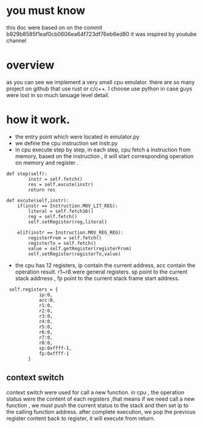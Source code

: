 # you must know
this doc were based on on the commit b929b8585f1eaf0cb0606ea64f723df76eb6ed80
it was inspired by youtube channel 

# overview
as you  can see we implement a very small cpu emulator. there are so many project on github that use rust or c/c++. I choose use python in case guys were lost in so much lanuage level detail.

# how it work.
- the entry point which were located in emulator.py
- we define the cpu instruction set instr.py
- in cpu execute step by step, in each step, cpu fetch a instruction from memory, based on the instruction , it will start corresponding operation on memory and register .
```
def step(self):
        instr = self.fetch()
        res = self.excute(instr)
        return res

def excute(self,instr):
    if(instr == Instruction.MOV_LIT_REG):
        literal = self.fetch16()
        reg = self.fetch()
        self.setRegister(reg,literal)

    elif(instr == Instruction.MOV_REG_REG):
        registerFrom = self.fetch()
        registerTo = self.fetch()
        value = self.getRegister(registerFrom)
        self.setRegister(registerTo,value)
```

- the cpu has 12 registers, ip contain the current address, acc contain the operation result. r1~r8 were general registers. sp point to the current stack addrress , fp point to the current stack frame start address.
```
 self.registers = {
            ip:0,
            acc:0,
            r1:0,
            r2:0,
            r3:0,
            r4:0,
            r5:0,
            r6:0,
            r7:0,
            r8:0,
            sp:0xffff-1,
            fp:0xffff-1
        }
```

## context switch
context switch were used for call a new function. in cpu , the operation status were the content of each registers ,that means if we need call a new function , we must push the current status to the stack and then set ip to the calling function address. after complete execution, we pop the previous register content back to  register, it will execute from return.
